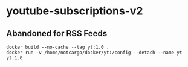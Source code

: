 # youtube-subscriptions-v2
## Abandoned for RSS Feeds

```
docker build --no-cache --tag yt:1.0 .
docker run -v /home/notcargo/docker/yt:/config --detach --name yt yt:1.0 
```

